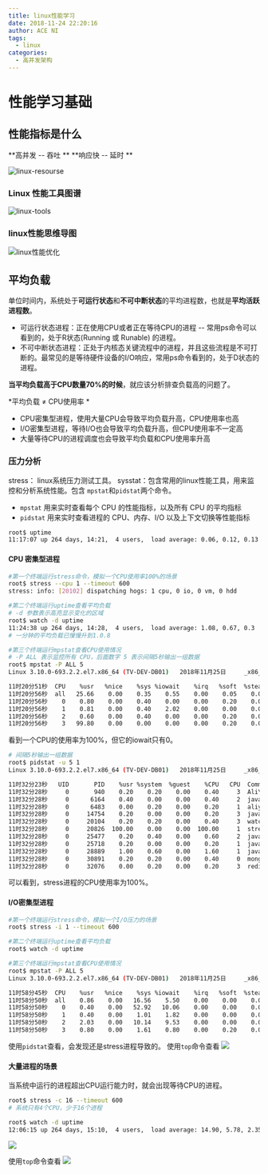 ```yaml
---
title: linux性能学习
date: 2018-11-24 22:20:16
author: ACE NI
tags:
  - linux
categories:
  - 高并发架构
---
```

# 性能学习基础
## 性能指标是什么
**高并发  --  吞吐 **
**响应快 -- 延时 **

![linux-resourse](https://ws2.sinaimg.cn/large/006tNbRwgy1fxjk2tqyrbj30t70gjjsj.jpg)

<!-- more -->

### Linux 性能工具图谱
![linux-tools](https://ws2.sinaimg.cn/large/006tNbRwgy1fxjjf7g6wej316v0u01i5.jpg)

### linux性能思维导图
![linux性能优化](https://ws4.sinaimg.cn/large/006tNbRwgy1fxjjljbisfj30u02q7grl.jpg)

## 平均负载
单位时间内，系统处于**可运行状态**和**不可中断状态**的平均进程数，也就是**平均活跃进程数**。
- 可运行状态进程：正在使用CPU或者正在等待CPU的进程 -- 常用ps命令可以看到的，处于R状态(Running 或 Runable) 的进程。
- 不可中断状态进程：正处于内核态关键流程中的进程，并且这些流程是不可打断的。最常见的是等待硬件设备的I/O响应，常用ps命令看到的，处于D状态的进程。

**当平均负载高于CPU数量70%的时候**，就应该分析排查负载高的问题了。

*平均负载 ≠ CPU使用率 *
- CPU密集型进程，使用大量CPU会导致平均负载升高，CPU使用率也高
- I/O密集型进程，等待I/O也会导致平均负载升高，但CPU使用率不一定高
- 大量等待CPU的进程调度也会导致平均负载和CPU使用率升高

### 压力分析

stress： linux系统压力测试工具。
sysstat：包含常用的linux性能工具，用来监控和分析系统性能。包含 `mpstat`和`pidstat`两个命令。
- `mpstat` 用来实时查看每个 CPU 的性能指标，以及所有 CPU 的平均指标
- `pidstat` 用来实时查看进程的 CPU、内存、I/O 以及上下文切换等性能指标

```bash
root$ uptime
11:17:07 up 264 days, 14:21,  4 users,  load average: 0.06, 0.12, 0.13
```

#### CPU 密集型进程
```bash
#第一个终端运行stress命令，模拟一个CPU使用率100%的场景
root$ stress --cpu 1 --timeout 600
stress: info: [20102] dispatching hogs: 1 cpu, 0 io, 0 vm, 0 hdd

#第二个终端运行uptime查看平均负载
# -d 参数表示高亮显示变化的区域
root$ watch -d uptime
11:24:38 up 264 days, 14:28,  4 users,  load average: 1.08, 0.67, 0.3
# 一分钟的平均负载已慢慢升到1.0.8

#第三个终端运行mpstat查看CPU使用情况
# -P ALL 表示监控所有 CPU，后面数字 5 表示间隔5秒输出一组数据
root$ mpstat -P ALL 5
Linux 3.10.0-693.2.2.el7.x86_64 (TV-DEV-DB01) 	2018年11月25日 	_x86_64_	(4 CPU)

11时20分51秒  CPU    %usr   %nice    %sys %iowait    %irq   %soft  %steal  %guest  %gnice   %idle
11时20分56秒  all   25.66    0.00    0.35    0.55    0.00    0.05    0.00    0.00    0.00   73.38
11时20分56秒    0    0.80    0.00    0.40    0.00    0.00    0.20    0.00    0.00    0.00   98.59
11时20分56秒    1    0.81    0.00    0.40    2.02    0.00    0.00    0.00    0.00    0.00   96.77
11时20分56秒    2    0.60    0.00    0.40    0.00    0.00    0.20    0.00    0.00    0.00   98.80
11时20分56秒    3   99.80    0.00    0.00    0.00    0.00    0.20    0.00    0.00    0.00    0.00

```
看到一个CPU的使用率为100%，但它的iowait只有0。
```bash
# 间隔5秒输出一组数据
root$ pidstat -u 5 1
Linux 3.10.0-693.2.2.el7.x86_64 (TV-DEV-DB01) 	2018年11月25日 	_x86_64_	(4 CPU)

11时32分23秒   UID       PID    %usr %system  %guest    %CPU   CPU  Command
11时32分28秒     0       940    0.20    0.20    0.00    0.40     3  AliYunDun
11时32分28秒     0      6164    0.40    0.00    0.00    0.40     2  java
11时32分28秒     0      6483    0.00    0.20    0.00    0.20     1  aliyun-service
11时32分28秒     0     14754    0.20    0.00    0.00    0.20     3  java
11时32分28秒     0     20104    0.20    0.20    0.00    0.40     3  watch
11时32分28秒     0     20826  100.00    0.00    0.00  100.00     1  stress
11时32分28秒     0     25477    0.20    0.40    0.00    0.60     2  java
11时32分28秒     0     25718    0.20    0.00    0.00    0.20     1  java
11时32分28秒     0     28889    1.00    0.60    0.00    1.60     1  java
11时32分28秒     0     30891    0.20    0.20    0.00    0.40     0  mongod
11时32分28秒     0     32076    0.00    0.20    0.00    0.20     3  redis-server
```
可以看到，stress进程的CPU使用率为100%。

#### I/O密集型进程
```bash
#第一个终端运行stress命令，模拟一个I/O压力的场景
root$ stress -i 1 --timeout 600

#第二个终端运行uptime查看平均负载
root$ watch -d uptime

#第三个终端运行mpstat查看CPU使用情况
root$ mpstat -P ALL 5
Linux 3.10.0-693.2.2.el7.x86_64 (TV-DEV-DB01) 	2018年11月25日 	_x86_64_	(4 CPU)

11时58分45秒  CPU    %usr   %nice    %sys %iowait    %irq   %soft  %steal  %guest  %gnice   %idle
11时58分50秒  all    0.86    0.00   16.56    5.50    0.00    0.00    0.00    0.00    0.00   77.08
11时58分50秒    0    0.40    0.00   52.92   10.06    0.00    0.00    0.00    0.00    0.00   36.62
11时58分50秒    1    0.40    0.00    1.01    1.82    0.00    0.00    0.00    0.00    0.00   96.77
11时58分50秒    2    2.03    0.00   10.14    9.53    0.00    0.00    0.00    0.00    0.00   78.30
11时58分50秒    3    0.80    0.00    1.61    0.80    0.00    0.20    0.00    0.00    0.00   96.58
```
使用`pidstat`查看，会发现还是stress进程导致的。
使用`top`命令查看
![](https://ws4.sinaimg.cn/large/006tNbRwgy1fxk6oqc6lmj315y0fg75f.jpg)

#### 大量进程的场景
当系统中运行的进程超出CPU运行能力时，就会出现等待CPU的进程。
```bash
root$ stress -c 16 --timeout 600
# 系统只有4个CPU，少于16个进程

root$ watch -d uptime
12:06:15 up 264 days, 15:10,  4 users,  load average: 14.90, 5.78, 2.35
```
![](https://ws3.sinaimg.cn/large/006tNbRwgy1fxk6inbdihj30w80quabu.jpg)

使用`top`命令查看
![](https://ws1.sinaimg.cn/large/006tNbRwgy1fxk6kwme8dj317q0twgo4.jpg)
